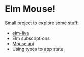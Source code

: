 # Elm Mouse!

Small project to explore some stuff:

* [elm-live](https://github.com/tomekwi/elm-live)
* Elm subscriptions
* [Mouse api](http://package.elm-lang.org/packages/elm-lang/mouse)
* Using types to app state
